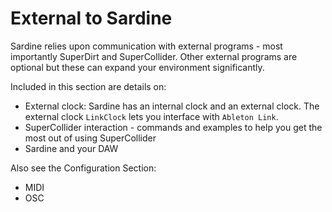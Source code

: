 # External to Sardine

Sardine relies upon communication with external programs - most importantly SuperDirt and SuperCollider. Other external programs are optional but these can expand your environment significantly. 

Included in this section are details on:

- External clock: Sardine has an internal clock and an external clock. The external clock `LinkClock` lets you interface with `Ableton Link`. 
- SuperCollider interaction - commands and examples to help you get the most out of using SuperCollider
- Sardine and your DAW

Also see the Configuration Section:
- MIDI
- OSC